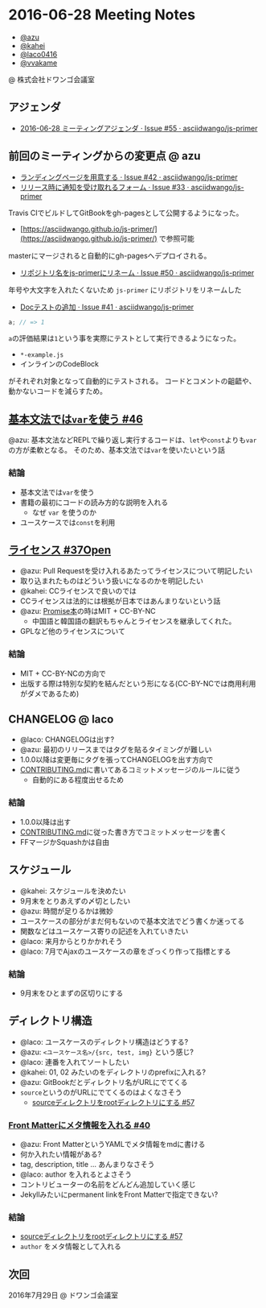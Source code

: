 # 2016-06-28 Meeting Notes

- [@azu](https://github.com/azu)
- [@kahei](https://github.com/kahei)
- [@laco0416](https://github.com/laco0416)
- [@vvakame](https://github.com/vvakame)

@ 株式会社ドワンゴ会議室

## アジェンダ

- [2016-06-28 ミーティングアジェンダ · Issue #55 · asciidwango/js-primer](https://github.com/asciidwango/js-primer/issues/55 "2016-06-28 ミーティングアジェンダ · Issue #55 · asciidwango/js-primer")

## 前回のミーティングからの変更点 @ azu

- [ランディングページを用意する · Issue #42 · asciidwango/js-primer](https://github.com/asciidwango/js-primer/issues/42)
- [リリース時に通知を受け取れるフォーム · Issue #33 · asciidwango/js-primer](https://github.com/asciidwango/js-primer/issues/33)

Travis CIでビルドしてGitBookをgh-pagesとして公開するようになった。

- [https://asciidwango.github.io/js-primer/](https://asciidwango.github.io/js-primer/) で参照可能

masterにマージされると自動的にgh-pagesへデプロイされる。

- [リポジトリ名をjs-primerにリネーム · Issue #50 · asciidwango/js-primer](https://github.com/asciidwango/js-primer/issues/50)

年号や大文字を入れたくないため `js-primer` にリポジトリをリネームした

- [Docテストの追加 · Issue #41 · asciidwango/js-primer](https://github.com/asciidwango/js-primer/issues/41)

```js
a; // => 1
```

`a`の評価結果は`1`という事を実際にテストとして実行できるようになった。

- `*-example.js`
- インラインのCodeBlock

がそれぞれ対象となって自動的にテストされる。
コードとコメントの齟齬や、動かないコードを減らすため。

## [基本文法では`var`を使う #46](https://github.com/asciidwango/js-primer/issues/46 "基本文法では`var`を使う #46")

@azu: 基本文法などREPLで繰り返し実行するコードは、`let`や`const`よりも`var`の方が柔軟となる。
そのため、基本文法では`var`を使いたいという話

### 結論

- 基本文法では`var`を使う
- 書籍の最初にコードの読み方的な説明を入れる
    - なぜ `var` を使うのか
- ユースケースでは`const`を利用


## [ライセンス #37Open](https://github.com/asciidwango/js-primer/issues/37 "ライセンス #37Open")

- @azu: Pull Requestを受け入れるあたってライセンスについて明記したい
- 取り込まれたものはどういう扱いになるのかを明記したい
- @kahei: CCライセンスで良いのでは
- CCライセンスは法的には根拠が日本ではあんまりないという話
- @azu: [Promise本](https://github.com/azu/promises-book)の時はMIT + CC-BY-NC
    - 中国語と韓国語の翻訳もちゃんとライセンスを継承してくれた。
- GPLなど他のライセンスについて

### 結論

- MIT + CC-BY-NCの方向で
- 出版する際は特別な契約を結んだという形になる(CC-BY-NCでは商用利用がダメであるため)

## CHANGELOG @ laco

- @laco: CHANGELOGは出す?
- @azu: 最初のリリースまではタグを貼るタイミングが難しい
- 1.0.0以降は変更毎にタグを張ってCHANGELOGを出す方向で
- [CONTRIBUTING.md](../../CONTRIBUTING.md)に書いてあるコミットメッセージのルールに従う
    - 自動的にある程度出せるため

### 結論

- 1.0.0以降は出す
- [CONTRIBUTING.md](../../CONTRIBUTING.md)に従った書き方でコミットメッセージを書く
- FFマージかSquashかは自由

## スケジュール

- @kahei: スケジュールを決めたい
- 9月末をとりあえずの〆切としたい
- @azu: 時間が足りるかは微妙
- ユースケースの部分がまだ何もないので基本文法でどう書くか迷ってる
- 関数などはユースケース寄りの記述を入れていきたい
- @laco: 来月からとりかかれそう
- @laco: 7月でAjaxのユースケースの章をざっくり作って指標とする

### 結論

- 9月末をひとまずの区切りにする

## ディレクトリ構造

- @laco: ユースケースのディレクトリ構造はどうする?
- @azu: `<ユースケース名>/{src, test, img}` という感じ?
- @laco: 連番を入れてソートしたい
- @kahei: 01, 02 みたいのをディレクトリのprefixに入れる?
- @azu: GitBookだとディレクトリ名がURLにでてくる
- `source`というのがURLにでてくるのはよくなさそう
    - [sourceディレクトリをrootディレクトリにする #57](https://github.com/asciidwango/js-primer/issues/57 "sourceディレクトリをrootディレクトリにする #57")

### [Front Matterにメタ情報を入れる #40](https://github.com/asciidwango/js-primer/issues/40 "Front Matterにメタ情報を入れる #40")

- @azu: Front MatterというYAMLでメタ情報をmdに書ける
- 何か入れたい情報がある?
- tag, description, title … あんまりなさそう
- @laco: author を入れるとよさそう
- コントリビューターの名前をどんどん追加していく感じ
- Jekyllみたいにpermanent linkをFront Matterで指定できない?

### 結論

- [sourceディレクトリをrootディレクトリにする #57](https://github.com/asciidwango/js-primer/issues/57 "sourceディレクトリをrootディレクトリにする #57")
- `author` をメタ情報として入れる

## 次回

2016年7月29日 @ ドワンゴ会議室